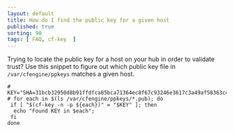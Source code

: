 ```yaml
---
layout: default
title: How do I find the public key for a given host
published: true
sorting: 90
tags: [ FAQ, cf-key  ]
---
```


Trying to locate the public key for a host on your hub in order to validate
trust? Use this snippet to figure out which public key file in
`/var/cfengine/ppkeys` matches a given host.

```console
# KEY="SHA=31bcb32950d8b91ffdfca85bca71364ec8f67c93246e3617c3a49af58363c4a1"
# for each in $(ls /var/cfengine/ppkeys/*.pub); do
 if [ "$(cf-key -n -p ${each})" = "$KEY" ]; then
  echo "Found KEY in $each";
 fi
done
```

